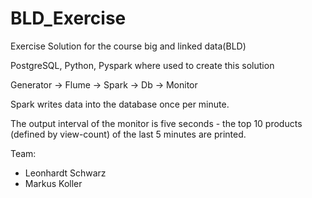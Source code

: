# BLD_Exercise
Exercise Solution for the course big and linked data(BLD)

PostgreSQL, Python, Pyspark where used to create this solution

Generator -> Flume -> Spark -> Db -> Monitor

Spark writes data into the database once per minute.

The output interval of the monitor is five seconds -  the top 10 products (defined by view-count) of the last 5 minutes are printed.

Team:
- Leonhardt Schwarz
- Markus Koller
